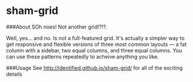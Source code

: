 sham-grid
===========

###About
SOh noes! Not another grid!?!?.

Well, yes... and no. Is not a full-featured grid. It's actually a simpler way to get responsive and flexible versions of three most common layouts — a fat column with a sidebar, two equal columns, and three equal columns. You can use these patterns repeatedly to acheive anything you like.

###Usage
See http://identified.github.io/sham-grid/ for all of the exciting details

